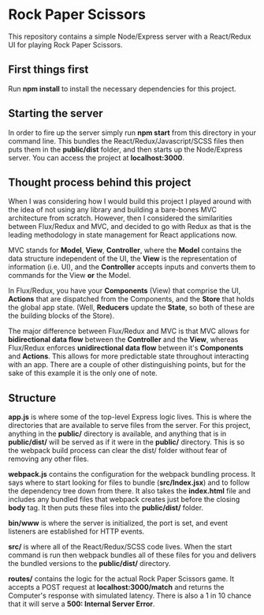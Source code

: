 # Rock Paper Scissors

This repository contains a simple Node/Express server with a React/Redux UI for playing Rock Paper Scissors.

## First things first

Run **npm install** to install the necessary dependencies for this project.

## Starting the server

In order to fire up the server simply run **npm start** from this directory in your command line. This bundles the React/Redux/Javascript/SCSS files then puts them in the **public/dist** folder, and then starts up the Node/Express server. You can access the project at **localhost:3000**.

## Thought process behind this project

When I was considering how I would build this project I played around with the idea of not using any library and building a bare-bones MVC architecture from scratch. However, then I considered the similarities between Flux/Redux and MVC, and decided to go with Redux as that is the leading methodology in state management for React applications now.

MVC stands for **Model**, **View**, **Controller**, where the **Model** contains the data structure independent of the UI, the **View** is the representation of information (i.e. UI), and the **Controller** accepts inputs and converts them to commands for the View **or** the Model.

In Flux/Redux, you have your **Components** (View) that comprise the UI, **Actions** that are dispatched from the Components, and the **Store** that holds the global app state. (Well, **Reducers** update the **State**, so both of these are the building blocks of the Store).

The major difference between Flux/Redux and MVC is that MVC allows for **bidirectional data flow** between the **Controller** and the **View**, whereas Flux/Redux enforces **unidirectional data flow** between it's **Components** and **Actions**. This allows for more predictable state throughout interacting with an app. There are a couple of other distinguishing points, but for the sake of this example it is the only one of note.

## Structure

**app.js** is where some of the top-level Express logic lives. This is where the directories that are available to serve files from the server. For this project, anything in the **public/** directory is available, and anything that is in **public/dist/** will be served as if it were in the **public/** directory. This is so the webpack build process can clear the dist/ folder without fear of removing any other files.

**webpack.js** contains the configuration for the webpack bundling process. It says where to start looking for files to bundle (**src/Index.jsx**) and to follow the dependency tree down from there. It also takes the **index.html** file and includes any bundled files that webpack creates just before the closing **body** tag. It then puts these files into the **public/dist/** folder.

**bin/www** is where the server is initialized, the port is set, and event listeners are established for HTTP events.

**src/** is where all of the React/Redux/SCSS code lives. When the start command is run then webpack bundles all of these files for you and delivers the bundled versions to the **public/dist/** directory.

**routes/** contains the logic for the actual Rock Paper Scissors game. It accepts a POST request at **localhost:3000/match** and returns the Computer's response with simulated latency. There is also a 1 in 10 chance that it will serve a **500: Internal Server Error**.
